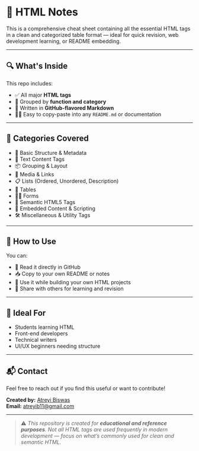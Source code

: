 # 📘 HTML Notes

This is a comprehensive cheat sheet containing all the essential HTML tags in a clean and categorized table format — ideal for quick revision, web development learning, or README embedding.

---

## 🔍 What's Inside

This repo includes:

- ✅ All major **HTML tags**
- 🧠 Grouped by **function and category**
- 📄 Written in **GitHub-flavored Markdown**
- 🧑‍💻 Easy to copy-paste into any `README.md` or documentation

---

## 📂 Categories Covered

- 🔹 Basic Structure & Metadata  
- 📝 Text Content Tags  
- 📦 Grouping & Layout  
- 🔗 Media & Links  
- 📋 Lists (Ordered, Unordered, Description)  
- 🧾 Tables  
- 🧑‍💻 Forms  
- 🧠 Semantic HTML5 Tags  
- 🧩 Embedded Content & Scripting  
- 🛠 Miscellaneous & Utility Tags  

---

## 📎 How to Use

You can:

- 📖 Read it directly in GitHub  
- 📥 Copy to your own README or notes  
- 🧠 Use it while building your own HTML projects  
- 📝 Share with others for learning and revision  

---

## 🚀 Ideal For

- Students learning HTML  
- Front-end developers  
- Technical writers  
- UI/UX beginners needing structure  

---

## 📬 Contact

Feel free to reach out if you find this useful or want to contribute!

**Created by:** [Atreyi Biswas](https://github.com/atreyi-biswas)  
**Email:** atreyib11@gmail.com

---

> ⚠️ _This repository is created for **educational and reference purposes**. Not all HTML tags are used frequently in modern development — focus on what’s commonly used for clean and semantic HTML._

